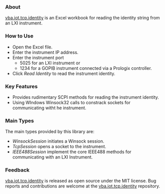 ### About

[vba.iot.tcp.identity] is an Excel workbook for reading the identity string from an LXI instrument.

### How to Use

* Open the Excel file.
* Enter the instrument IP address.
* Enter the instrument port
  * 5025 for an LXI instrument or
  * 1234 for a GOPIB instrument connected via a Prologix controller.
* Click _Read Identity_ to read the instrument identity.  


### Key Features

* Provides rudimentary SCPI methods for reading the instrument identity.
* Using WIndows Winsock32 calls to constrack sockets for communicating witht he instrument.

### Main Types

The main types provided by this library are:

* _WinsockSession_ initiates a Winsock session.
* _TcpSession_ opens a socket to the instrument.
* _IEEE488Session_ implement the core IEEE488 methods for communicating with an LXI Instrument.

### Feedback

[vba.iot.tcp.identity] is released as open source under the MIT license.
Bug reports and contributions are welcome at the [vba.iot.tcp.identity] repository.

[vba.iot.tcp.identity]: https://github.com/ATECoder/vba.iot.tcp
